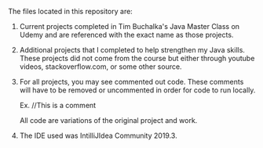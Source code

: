 The files located in this repository are:

1. Current projects completed in Tim Buchalka's Java Master Class on Udemy
   and are referenced with the exact name as those projects.

2. Additional projects that I completed to help strengthen my Java skills. 
   These projects did not come from the course but either through youtube videos, 
   stackoverflow.com, or some other source. 

3. For all projects, you may see commented out code. These comments will 
   have to be removed or uncommented in order for code to run locally. 

   Ex. //This is a comment

   All code are variations of the original project and work.

4. The IDE used was IntilliJIdea Community 2019.3. 

